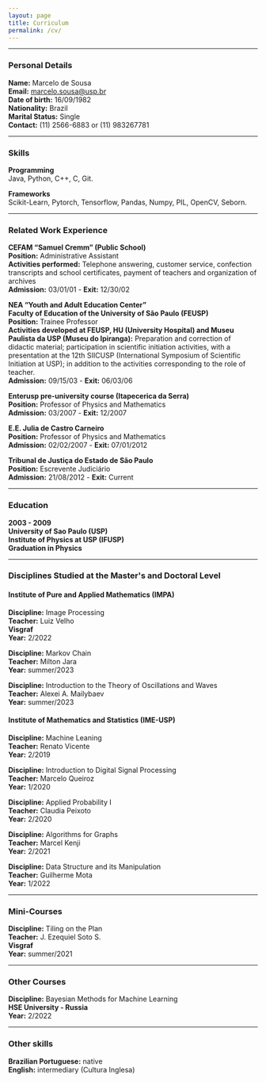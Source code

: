 ```yaml
---
layout: page
title: Curriculum 
permalink: /cv/
---
```


---------------

### Personal Details

**Name:** Marcelo de Sousa <br>
**Email:** marcelo.sousa@usp.br  <br>
**Date of birth:** 16/09/1982  <br>
**Nationality:** Brazil  <br>
**Marital Status:** Single  <br>
**Contact:** (11) 2566-6883 or (11) 983267781 <br>

---------------

### Skills

**Programming** <br>
Java, Python, C++, C, Git.

**Frameworks** <br>
Scikit-Learn, Pytorch, Tensorflow, Pandas, Numpy, PIL, OpenCV, Seborn.

---------------

### Related Work Experience

**CEFAM “Samuel Cremm” (Public School)** <br>
**Position:** Administrative Assistant <br>
**Activities performed:** Telephone answering, customer service, confection
transcripts and school certificates, payment of teachers and organization of archives <br>
**Admission:** 03/01/01 - **Exit:** 12/30/02

**NEA “Youth and Adult Education Center”** <br>
**Faculty of Education of the University of São Paulo (FEUSP)** <br>
**Position:** Trainee Professor <br>
**Activities developed at FEUSP, HU (University Hospital) and Museu Paulista da USP (Museu do Ipiranga):** Preparation and correction of didactic material; participation in scientific initiation activities, with a presentation at the 12th SIICUSP (International Symposium of Scientific Initiation at USP); in addition to the activities corresponding to the role of teacher. <br>
**Admission:** 09/15/03 - **Exit:** 06/03/06

**Enterusp pre-university course (Itapecerica da Serra)** <br>
**Position:** Professor of Physics and Mathematics <br>
**Admission:** 03/2007 - **Exit:** 12/2007

**E.E. Julia de Castro Carneiro** <br>
**Position:** Professor of Physics and Mathematics <br>
**Admission:** 02/02/2007 - **Exit:** 07/01/2012

**Tribunal de Justiça do Estado de São Paulo**<br>
**Position:** Escrevente Judiciário <br>
**Admission:** 21/08/2012 - **Exit:** Current

----------------

### Education

**2003 - 2009** <br>
**University of Sao Paulo (USP)** <br>
**Institute of Physics at USP (IFUSP)** <br>
**Graduation in Physics** <br>

----------------

### Disciplines Studied at the Master's and Doctoral Level <br>

#### <strong>Institute of Pure and Applied Mathematics (IMPA)</strong> <br>

**Discipline:** Image Processing <br>
**Teacher:** Luiz Velho <br>
**Visgraf** <br>
**Year:** 2/2022<br>

**Discipline:** Markov Chain <br>
**Teacher:** Milton Jara <br>
**Year:** summer/2023<br>

**Discipline:** Introduction to the Theory of Oscillations and Waves <br>
**Teacher:** Alexei A. Mailybaev <br>
**Year:** summer/2023<br>

#### <strong>Institute of Mathematics and Statistics (IME-USP) </strong><br>

**Discipline:** Machine Leaning <br>
**Teacher:** Renato Vicente <br>
**Year:** 2/2019 <br>

**Discipline:** Introduction to Digital Signal Processing <br>
**Teacher:** Marcelo Queiroz <br>
**Year:** 1/2020 <br>

**Discipline:** Applied Probability I <br>
**Teacher:** Claudia Peixoto <br>
**Year:** 2/2020 <br>

**Discipline:** Algorithms for Graphs <br>
**Teacher:** Marcel Kenji <br>
**Year:** 2/2021 <br>

**Discipline:** Data Structure and its Manipulation <br>
**Teacher:** Guilherme Mota <br>
**Year:** 1/2022 <br>

-------------------

### Mini-Courses <br>

**Discipline:** Tiling on the Plan <br>
**Teacher:** J. Ezequiel Soto S. <br>
**Visgraf** <br>
**Year:** summer/2021 <br>

------------------------

### Other Courses <br>

**Discipline:** Bayesian Methods for Machine Learning <br>
**HSE University - Russia** <br>
**Year:** 2/2022 <br>

--------------------------

### Other skills

**Brazilian Portuguese:** native <br>
**English:** intermediary (Cultura Inglesa) <br>
